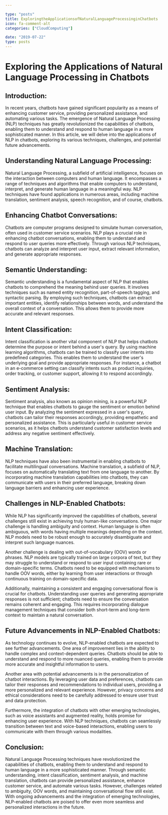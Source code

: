 ```yaml
---

type: "posts"
title: ExploringtheApplicationsofNaturalLanguageProcessinginChatbots
icon: fa-comment-alt
categories: ["CloudComputing"]

date: "2019-07-22"
type: posts
---
```





# Exploring the Applications of Natural Language Processing in Chatbots

## Introduction:
In recent years, chatbots have gained significant popularity as a means of enhancing customer service, providing personalized assistance, and automating various tasks. The emergence of Natural Language Processing (NLP) techniques has greatly revolutionized the capabilities of chatbots, enabling them to understand and respond to human language in a more sophisticated manner. In this article, we will delve into the applications of NLP in chatbots, exploring its various techniques, challenges, and potential future advancements.

## Understanding Natural Language Processing:
Natural Language Processing, a subfield of artificial intelligence, focuses on the interaction between computers and human language. It encompasses a range of techniques and algorithms that enable computers to understand, interpret, and generate human language in a meaningful way. NLP techniques have found applications in numerous areas, including machine translation, sentiment analysis, speech recognition, and of course, chatbots.

## Enhancing Chatbot Conversations:
Chatbots are computer programs designed to simulate human conversation, often used in customer service scenarios. NLP plays a crucial role in enhancing chatbot conversations, enabling them to understand and respond to user queries more effectively. Through various NLP techniques, chatbots can analyze and interpret user input, extract relevant information, and generate appropriate responses.

## Semantic Understanding:
Semantic understanding is a fundamental aspect of NLP that enables chatbots to comprehend the meaning behind user queries. It involves techniques such as named entity recognition, part-of-speech tagging, and syntactic parsing. By employing such techniques, chatbots can extract important entities, identify relationships between words, and understand the overall context of a conversation. This allows them to provide more accurate and relevant responses.

## Intent Classification:
Intent classification is another vital component of NLP that helps chatbots determine the purpose or intent behind a user's query. By using machine learning algorithms, chatbots can be trained to classify user intents into predefined categories. This enables them to understand the user's underlying goal and provide appropriate responses. For instance, a chatbot in an e-commerce setting can classify intents such as product inquiries, order tracking, or customer support, allowing it to respond accordingly.

## Sentiment Analysis:
Sentiment analysis, also known as opinion mining, is a powerful NLP technique that enables chatbots to gauge the sentiment or emotion behind user input. By analyzing the sentiment expressed in a user's query, chatbots can tailor their responses accordingly, providing empathetic and personalized assistance. This is particularly useful in customer service scenarios, as it helps chatbots understand customer satisfaction levels and address any negative sentiment effectively.

## Machine Translation:
NLP techniques have also been instrumental in enabling chatbots to facilitate multilingual conversations. Machine translation, a subfield of NLP, focuses on automatically translating text from one language to another. By incorporating machine translation capabilities into chatbots, they can communicate with users in their preferred language, breaking down language barriers and enhancing user experience.

## Challenges in NLP-Enabled Chatbots:
While NLP has significantly improved the capabilities of chatbots, several challenges still exist in achieving truly human-like conversations. One major challenge is handling ambiguity and context. Human language is often ambiguous, with words having multiple meanings depending on the context. NLP models need to be robust enough to accurately disambiguate and interpret such language nuances.

Another challenge is dealing with out-of-vocabulary (OOV) words or phrases. NLP models are typically trained on large corpora of text, but they may struggle to understand or respond to user input containing rare or domain-specific terms. Chatbots need to be equipped with mechanisms to handle OOV words, either by learning from user interactions or through continuous training on domain-specific data.

Additionally, maintaining a consistent and engaging conversational flow is crucial for chatbots. Understanding user queries and generating appropriate responses is not sufficient; chatbots need to ensure the conversation remains coherent and engaging. This requires incorporating dialogue management techniques that consider both short-term and long-term context to maintain a natural conversation.

## Future Advancements in NLP-Enabled Chatbots:
As technology continues to evolve, NLP-enabled chatbots are expected to see further advancements. One area of improvement lies in the ability to handle complex and context-dependent queries. Chatbots should be able to understand and respond to more nuanced queries, enabling them to provide more accurate and insightful information to users.

Another area with potential advancements is in the personalization of chatbot interactions. By leveraging user data and preferences, chatbots can tailor their responses and recommendations to individual users, providing a more personalized and relevant experience. However, privacy concerns and ethical considerations need to be carefully addressed to ensure user trust and data protection.

Furthermore, the integration of chatbots with other emerging technologies, such as voice assistants and augmented reality, holds promise for enhancing user experience. With NLP techniques, chatbots can seamlessly transition between text and voice-based interactions, enabling users to communicate with them through various modalities.

## Conclusion:
Natural Language Processing techniques have revolutionized the capabilities of chatbots, enabling them to understand and respond to human language in a more sophisticated manner. Through semantic understanding, intent classification, sentiment analysis, and machine translation, chatbots can provide personalized assistance, enhance customer service, and automate various tasks. However, challenges related to ambiguity, OOV words, and maintaining conversational flow still exist. With ongoing advancements and the integration of emerging technologies, NLP-enabled chatbots are poised to offer even more seamless and personalized interactions in the future.